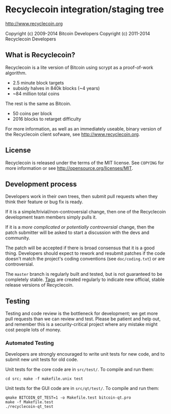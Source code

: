 Recyclecoin integration/staging tree
================================

http://www.recyclecoin.org

Copyright (c) 2009-2014 Bitcoin Developers
Copyright (c) 2011-2014 Recyclecoin Developers

What is Recyclecoin?
----------------

Recyclecoin is a lite version of Bitcoin using scrypt as a proof-of-work algorithm.
 - 2.5 minute block targets
 - subsidy halves in 840k blocks (~4 years)
 - ~84 million total coins

The rest is the same as Bitcoin.
 - 50 coins per block
 - 2016 blocks to retarget difficulty

For more information, as well as an immediately useable, binary version of
the Recyclecoin client sofware, see http://www.recyclecoin.org.

License
-------

Recyclecoin is released under the terms of the MIT license. See `COPYING` for more
information or see http://opensource.org/licenses/MIT.

Development process
-------------------

Developers work in their own trees, then submit pull requests when they think
their feature or bug fix is ready.

If it is a simple/trivial/non-controversial change, then one of the Recyclecoin
development team members simply pulls it.

If it is a *more complicated or potentially controversial* change, then the patch
submitter will be asked to start a discussion with the devs and community.

The patch will be accepted if there is broad consensus that it is a good thing.
Developers should expect to rework and resubmit patches if the code doesn't
match the project's coding conventions (see `doc/coding.txt`) or are
controversial.

The `master` branch is regularly built and tested, but is not guaranteed to be
completely stable. [Tags](https://github.com/recyclecoin-project/recyclecoin/tags) are created
regularly to indicate new official, stable release versions of Recyclecoin.

Testing
-------

Testing and code review is the bottleneck for development; we get more pull
requests than we can review and test. Please be patient and help out, and
remember this is a security-critical project where any mistake might cost people
lots of money.

### Automated Testing

Developers are strongly encouraged to write unit tests for new code, and to
submit new unit tests for old code.

Unit tests for the core code are in `src/test/`. To compile and run them:

    cd src; make -f makefile.unix test

Unit tests for the GUI code are in `src/qt/test/`. To compile and run them:

    qmake BITCOIN_QT_TEST=1 -o Makefile.test bitcoin-qt.pro
    make -f Makefile.test
    ./recyclecoin-qt_test

